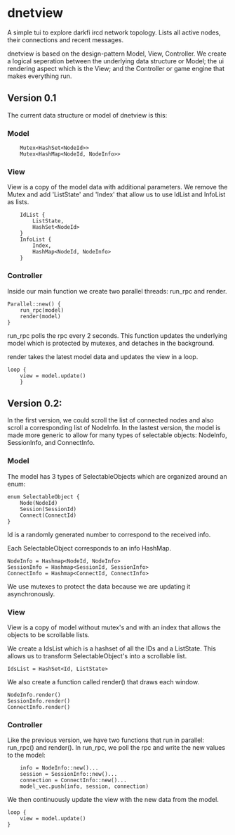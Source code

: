 # dnetview

A simple tui to explore darkfi ircd network topology. Lists all active
nodes, their connections and recent messages.

dnetview is based on the design-pattern Model, View, Controller. We
create a logical seperation between the underlying data structure or
Model; the ui rendering aspect which is the View; and the Controller or
game engine that makes everything run.

## Version 0.1

The current data structure or model of dnetview is this: 

### Model
```
    Mutex<HashSet<NodeId>>
    Mutex<HashMap<NodeId, NodeInfo>>
```

### View
View is a copy of the model data with additional parameters. We remove
the Mutex and add 'ListState' and 'Index' that allow us to use IdList
and InfoList as lists.

```
    IdList {
        ListState,
        HashSet<NodeId>
    }
    InfoList {
        Index,
        HashMap<NodeId, NodeInfo>
    }
```

### Controller

Inside our main function we create two parallel threads: run_rpc and render.

```
Parallel::new() {
    run_rpc(model)
    render(model)
}

```

run_rpc polls the rpc every 2 seconds. This function updates the
underlying model which is protected by mutexes, and detaches in the
background.

render takes the latest model data and updates the view in a loop.

```
loop {
    view = model.update()
    }
```

## Version 0.2:

In the first version, we could scroll the list of connected nodes and
also scroll a corresponding list of NodeInfo. In the lastest version,
the model is made more generic to allow for many types of selectable
objects: NodeInfo, SessionInfo, and ConnectInfo.

### Model

The model has 3 types of SelectableObjects which are organized around
an enum:

```
enum SelectableObject {
    Node(NodeId)
    Session(SessionId)
    Connect(ConnectId)
}
```
Id is a randomly generated number to correspond to the received info.

Each SelectableObject corresponds to an info HashMap.

```
NodeInfo = Hashmap<NodeId, NodeInfo>
SessionInfo = Hashmap<SessionId, SessionInfo>
ConnectInfo = Hashmap<ConnectId, ConnectInfo>
```

We use mutexes to protect the data because we are updating it
asynchronously.

### View

View is a copy of model without mutex's and with an index that allows the
objects to be scrollable lists.

We create a IdsList which is a hashset of all the IDs and a ListState.
This allows us to transform SelectableObject's into a scrollable list.

```
IdsList = HashSet<Id, ListState>
```

We also create a function called render() that draws each window.

```
NodeInfo.render()
SessionInfo.render()
ConnectInfo.render()
```

### Controller

Like the previous version, we have two functions that run in parallel:
run_rpc() and render().  In run_rpc, we poll the rpc and write the new
values to the model:


```
    info = NodeInfo::new()...
    session = SessionInfo::new()...
    connection = ConnectInfo::new()...
    model_vec.push(info, session, connection)
```

We then continuously update the view with the new data from the model.

```
loop {
    view = model.update()
}
```
